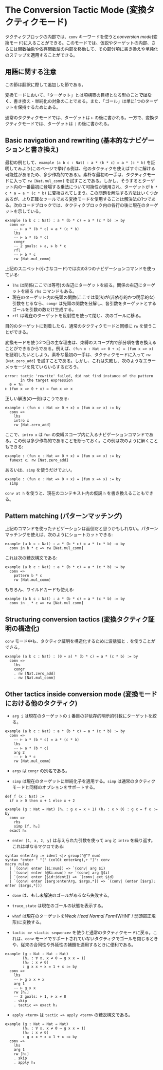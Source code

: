 # The Conversion Tactic Mode (変換タクティクモード)

タクティクブロックの内部では、``conv`` キーワードを使うと*conversion mode*(変換モード)に入ることができる。このモードでは、仮説やターゲットの内部、さらには関数抽象や依存関数型の内部を移動して、その部分項に書き換えや単純化のステップを適用することができる。

## 用語に関する注意

この節は翻訳に際して追加した節である。

変換モードにおいて、「ターゲット」とは項構築の目標となる型のこと**ではなく**、書き換え・単純化の対象のことである。また、「ゴール」は単に1つのターゲットを保持するためにある。

通常のタクティクモードでは、ターゲットは ``⊢`` の後に書かれる。一方で、変換タクティクモードでは、ターゲットは ``|`` の後に書かれる。

## Basic navigation and rewriting (基本的なナビゲーションと書き換え)

最初の例として、``example (a b c : Nat) : a * (b * c) = a * (c * b)`` を証明してみよう(このページで挙げる例は、他のタクティクを使えばすぐに解ける可能性があるため、多少作為的である)。素朴な最初の一手は、タクティクモードに入って ``rw [Nat.mul_comm]`` を試すことである。しかし、そうするとターゲット内の一番最初に登場する乗法について可換性が適用され、ターゲットが ``b * c * a = a * (c * b)`` に変換されてしまう。この問題を解決する方法はいくつかあるが、より正確なツールである変換モードを使用することは解決法の1つである。次のコードブロックでは、タクティクブロック内の各行の後に現在のターゲットを示している。

```lean
example (a b c : Nat) : a * (b * c) = a * (c * b) := by
  conv =>
    -- ⊢ a * (b * c) = a * (c * b)
    lhs
    -- ⊢ a * (b * c)
    congr
    -- 2 goals: ⊢ a, ⊢ b * c
    rfl
    -- ⊢ b * c
    rw [Nat.mul_comm]
```

上記のスニペット(小さなコード)では次の3つのナビゲーションコマンドを使っている:

- ``lhs`` は関係(ここでは等号)の左辺にターゲットを絞る。関係の右辺にターゲットを絞る ``rhs`` コマンドもある。
- 現在のターゲット内の先頭の関数(ここでは乗法)が(非依存的かつ明示的な)引数をとるなら、``congr`` は先頭の関数を分解し、各引数をターゲットとするゴールを引数の数だけ生成する。
- ``rfl`` は現在のターゲットを反射性を使って閉じ、次のゴールに移る。

目的のターゲットに到着したら、通常のタクティクモードと同様に ``rw`` を使うことができる。

変換モードを使う2つ目の主な理由は、束縛のスコープ内で部分項を書き換えることができるからである。例えば、``(fun x : Nat => 0 + x) = (fun x => x)`` を証明したいとしよう。素朴な最初の一手は、タクティクモードに入って ``rw [Nat.zero_add]`` を試すことである。しかし、これは失敗し、次のようなエラーメッセージを見ていらいらするだろう。

```
error: tactic 'rewrite' failed, did not find instance of the pattern
       in the target expression
  0 + ?n
⊢ (fun x => 0 + x) = fun x => x
```

正しい解法(の一例)はこうである:

```lean
example : (fun x : Nat => 0 + x) = (fun x => x) := by
  conv =>
    lhs
    intro x
    rw [Nat.zero_add]
```

ここで、``intro x`` は ``fun`` の束縛スコープ内に入るナビゲーションコマンドである。この例は多少作為的であることを断っておく。この例は次のように解くこともできる:

```lean
example : (fun x : Nat => 0 + x) = (fun x => x) := by
  funext x; rw [Nat.zero_add]
```

あるいは、``simp`` を使うだけでよい。

```lean
example : (fun x : Nat => 0 + x) = (fun x => x) := by
  simp
```

``conv at h`` を使うと、現在のコンテキスト内の仮説 ``h`` を書き換えることもできる。

## Pattern matching (パターンマッチング)

上記のコマンドを使ったナビゲーションは面倒だと思うかもしれない。パターンマッチングを使えば、次のようにショートカットできる:

```lean
example (a b c : Nat) : a * (b * c) = a * (c * b) := by
  conv in b * c => rw [Nat.mul_comm]
```

これは次の糖衣構文である:

```lean
example (a b c : Nat) : a * (b * c) = a * (c * b) := by
  conv =>
    pattern b * c
    rw [Nat.mul_comm]
```

もちろん、ワイルドカードも使える:

```lean
example (a b c : Nat) : a * (b * c) = a * (c * b) := by
  conv in _ * c => rw [Nat.mul_comm]
```

## Structuring conversion tactics (変換タクティク証明の構造化)

``conv`` モード中も、タクティク証明を構造化するために波括弧と ``.`` を使うことができる。

```lean
example (a b c : Nat) : (0 + a) * (b * c) = a * (c * b) := by
  conv =>
    lhs
    congr
    . rw [Nat.zero_add]
    . rw [Nat.mul_comm]
```

## Other tactics inside conversion mode (変換モードにおける他のタクティク)

- ``arg i`` は現在のターゲットの ``i`` 番目の非依存的明示的引数にターゲットを絞る。

```lean
example (a b c : Nat) : a * (b * c) = a * (c * b) := by
  conv =>
    -- ⊢ a * (b * c) = a * (c * b)
    lhs
    -- ⊢ a * (b * c)
    arg 2
    -- ⊢ b * c
    rw [Nat.mul_comm]
```

- ``args`` は ``congr`` の別名である。

- ``simp`` は現在のターゲットに単純化子を適用する。``simp`` は通常のタクティクモードと同様のオプションをサポートする。

```lean
def f (x : Nat) :=
  if x > 0 then x + 1 else x + 2

example (g : Nat → Nat) (h₁ : g x = x + 1) (h₂ : x > 0) : g x = f x := by
  conv =>
    rhs
    simp [f, h₂]
  exact h₁
```

- ``enter [1, x, 2, y]`` は与えられた引数を使って ``arg`` と ``intro`` を繰り返す。これは単なるマクロである:

```
syntax enterArg := ident <|> group("@"? num)
syntax "enter " "[" (colGt enterArg),+ "]": conv
macro_rules
  | `(conv| enter [$i:num]) => `(conv| arg $i)
  | `(conv| enter [@$i:num]) => `(conv| arg @$i)
  | `(conv| enter [$id:ident]) => `(conv| ext $id)
  | `(conv| enter [$arg:enterArg, $args,*]) => `(conv| (enter [$arg]; enter [$args,*]))
```

- ``done`` は、もし未解決のゴールがあるなら失敗する。

- ``trace_state`` は現在のゴールの状態を表示する。

- ``whnf`` は現在のターゲットを*Weak Head Normal Form*(WHNF / 弱頭部正規形)に変換する。

- ``tactic => <tactic sequence>`` を使うと通常のタクティクモードに戻る。これは、``conv`` モードでサポートされていないタクティクでゴールを閉じるときや、従来の合同性や外延性の補題を適用するときに便利である。

```lean
example (g : Nat → Nat → Nat)
        (h₁ : ∀ x, x ≠ 0 → g x x = 1)
        (h₂ : x ≠ 0)
        : g x x + x = 1 + x := by
  conv =>
    lhs
    -- ⊢ g x x + x
    arg 1
    -- ⊢ g x x
    rw [h₁]
    -- 2 goals: ⊢ 1, ⊢ x ≠ 0
    . skip
    . tactic => exact h₂
```

- ``apply <term>`` は ``tactic => apply <term>`` の糖衣構文である。

```lean
example (g : Nat → Nat → Nat)
        (h₁ : ∀ x, x ≠ 0 → g x x = 1)
        (h₂ : x ≠ 0)
        : g x x + x = 1 + x := by
  conv =>
    lhs
    arg 1
    rw [h₁]
    . skip
    . apply h₂
```
